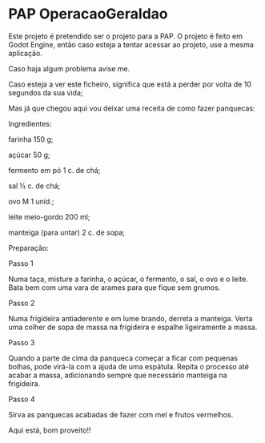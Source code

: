 # PAP OperacaoGeraldao
Este projeto é pretendido ser o projeto para a PAP.
O projeto é feito em Godot Engine, então caso esteja a tentar acessar ao projeto, use a mesma aplicação.

Caso haja algum problema avise me.






Caso esteja a ver este ficheiro, significa que está a perder por volta de 10 segundos da sua vida;

Mas já que chegou aqui vou deixar uma receita de como fazer panquecas:

Ingredientes:

farinha 150 g;

açúcar 50 g;

fermento em pó 1 c. de chá;

sal ½ c. de chá;

ovo M 1 unid.;

leite meio-gordo 200 ml;

manteiga (para untar) 2 c. de sopa;


Preparação:

Passo 1

Numa taça, misture a farinha, o açúcar, o fermento, o sal, o ovo e o leite. Bata bem com uma vara de arames para que fique sem grumos.

Passo 2

Numa frigideira antiaderente e em lume brando, derreta a manteiga. Verta uma colher de sopa de massa na frigideira e espalhe ligeiramente a massa.

Passo 3

Quando a parte de cima da panqueca começar a ficar com pequenas bolhas, pode virá-la com a ajuda de uma espátula. Repita o processo até acabar a massa, adicionando sempre que necessário manteiga na frigideira.

Passo 4

Sirva as panquecas acabadas de fazer com mel e frutos vermelhos.



Aqui está, bom proveito!!

